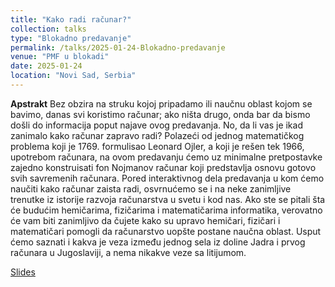 ```yaml
---
title: "Kako radi računar?"
collection: talks
type: "Blokadno predavanje"
permalink: /talks/2025-01-24-Blokadno-predavanje
venue: "PMF u blokadi"
date: 2025-01-24
location: "Novi Sad, Serbia"
---
```


**Apstrakt** Bez obzira na struku kojoj pripadamo ili naučnu oblast kojom se bavimo, danas svi koristimo računar; ako ništa drugo, onda bar da bismo došli do informacija poput najave ovog predavanja. No, da li vas je ikad zanimalo kako računar zapravo radi? Polazeći od jednog matematičkog problema koji je 1769. formulisao Leonard Ojler, a koji je rešen tek 1966, upotrebom računara, na ovom predavanju ćemo uz minimalne pretpostavke zajedno konstruisati fon Nojmanov računar koji predstavlja osnovu gotovo svih savremenih računara. Pored interaktivnog dela predavanja u kom ćemo naučiti kako računar zaista radi, osvrnućemo se i na neke zanimljive trenutke iz istorije razvoja računarstva u svetu i kod nas. Ako ste se pitali šta će budućim hemičarima, fizičarima i matematičarima informatika, verovatno će vam biti zanimljivo da čujete kako su upravo hemičari, fizičari i matematičari pomogli da računarstvo uopšte postane naučna oblast. Usput ćemo saznati i kakva je veza između jednog sela iz doline Jadra i prvog računara u Jugoslaviji, a nema nikakve veze sa litijumom.

[Slides](http://stefannikolicns.github.io/files/blokadno_predavanje25_slides.pdf)
